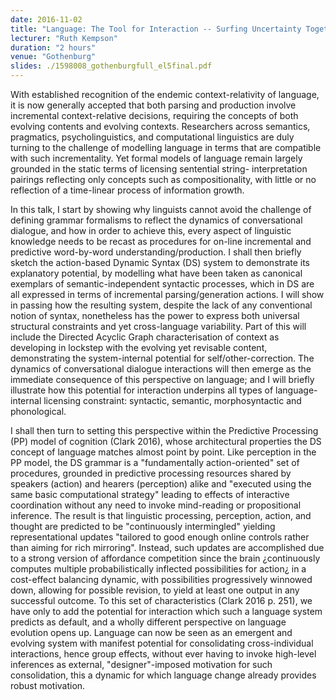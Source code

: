 ```yaml
---
date: 2016-11-02
title: "Language: The Tool for Interaction -- Surfing Uncertainty Together"
lecturer: "Ruth Kempson"
duration: "2 hours"
venue: "Gothenburg"
slides: ./1598008_gothenburgfull_el5final.pdf
---
```




With established recognition of the endemic context-relativity of language, it is now generally accepted that both parsing and production involve incremental context-relative decisions, requiring the concepts of both evolving contents and evolving contexts. Researchers across semantics, pragmatics, psycholinguistics, and computational linguistics are duly turning to the challenge of modelling language in terms that are compatible with such incrementality. Yet formal models of language remain largely grounded in the static terms of licensing sentential string- interpretation pairings reflecting only concepts such as compositionality, with little or no reflection of a time-linear process of information growth.

In this talk, I start by showing why linguists cannot avoid the challenge of defining grammar formalisms to reflect the dynamics of conversational dialogue, and how in order to achieve this, every aspect of linguistic knowledge needs to be recast as procedures for on-line incremental and predictive word-by-word understanding/production. I shall then briefly sketch the action-based Dynamic Syntax (DS) system to demonstrate its explanatory potential, by modelling what have been taken as canonical exemplars of semantic-independent syntactic processes, which in DS are all expressed in terms of incremental parsing/generation actions. I will show in passing how the resulting system, despite the lack of any conventional notion of syntax, nonetheless has the power to express both universal structural constraints and yet cross-language variability. Part of this will include the Directed Acyclic Graph characterisation of context as developing in lockstep with the evolving yet revisable content, demonstrating the system-internal potential for self/other-correction. The dynamics of conversational dialogue interactions will then emerge as the immediate consequence of this perspective on language; and I will briefly illustrate how this potential for interaction underpins all types of language-internal licensing constraint: syntactic, semantic, morphosyntactic and phonological.

I shall then turn to setting this perspective within the Predictive Processing (PP) model of cognition (Clark 2016), whose architectural properties the DS concept of language matches almost point by point. Like perception in the PP model, the DS grammar is a "fundamentally action-oriented" set of procedures, grounded in predictive processing resources shared by speakers (action) and hearers (perception) alike and "executed using the same basic computational strategy" leading to effects of interactive coordination without any need to invoke mind-reading or propositional inference. The result is that linguistic processing, perception, action, and thought are predicted to be "continuously intermingled" yielding representational updates "tailored to good enough online controls rather than aiming for rich mirroring". Instead, such updates are accomplished due to a strong version of affordance competition since the brain ¿continuously computes multiple probabilistically inflected possibilities for action¿ in a cost-effect balancing dynamic, with possibilities progressively winnowed down, allowing for possible revision, to yield at least one output in any successful outcome. To this set of characteristics (Clark 2016 p. 251), we have only to add the potential for interaction which such a language system predicts as default, and a wholly different perspective on language evolution opens up. Language can now be seen as an emergent and evolving system with manifest potential for consolidating cross-individual interactions, hence group effects, without ever having to invoke high-level inferences as external, "designer"-imposed motivation for such consolidation, this a dynamic for which language change already provides robust motivation.




